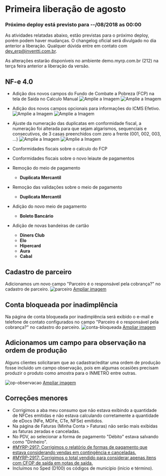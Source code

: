 # Primeira liberação de agosto

### Próximo deploy está previsto para --/08/2018 as 00:00
As atividades relatadas abaixo, estão previstas para o próximo deploy, porém podem haver mudanças. O changelog oficial será divulgado no dia anterior a liberação. Qualquer dúvida entre em contato com dev_erp@inventti.com.br.

As alterações estarão disponíveis no ambiente demo.myrp.com.br (212) na terça feira anterior a liberação da versão.

## NF-e 4.0

- Adição dos novos campos do Fundo de Combate a Pobreza (FCP) na tela de Saida no Calculo Manual
![Amplie a Imagem](https://i.imgur.com/yeoyTZY.png)
![Amplie a Imagem](https://i.imgur.com/SAAT4Wk.png)

- Adição dos novos campos opcionais para informações do ICMS Efetivo.
![Amplie a Imagem](https://i.imgur.com/aXb445I.png)
![Amplie a Imagem](https://i.imgur.com/lpYIzsI.png)

- Ajuste da numeração das duplicatas em conformidade fiscal, a numeração foi alterada para que sejam algarismos, sequenciais e consecutivos, de 3 casas preenchidos com zero a frente (001, 002, 003, ...)
![Amplie a Imagem](https://i.imgur.com/ntmqOSx.png)
![Amplie a Imagem](https://i.imgur.com/ilVFkzT.png)

- Conformidades fiscais sobre o calculo do FCP
- Conformidades fiscais sobre o novo leiaute de pagamentos
- Remoção do meio de pagamento 
    - **Duplicata Mercantil**
- Remoção das validações sobre o meio de pagamento 
    - **Duplicata Mercantil**
- Adição do novo meio de pagamento
    - **Boleto Bancário** 
- Adição de novas bandeiras de cartão
    - **Diners Club**
    - **Elo**
    - **Hipercard**
    - **Aura**
    - **Cabal**

## Cadastro de parceiro
Adicionamos um novo campo "Parceiro é o responsável pela cobrança?" no cadastro de parceiro.
![parceiro](https://i.imgur.com/zImolvL.png)
[Ampliar imagem](https://i.imgur.com/zImolvL.png)

## Conta bloqueada por inadimplência
Na página de conta bloqueada por inadimplência será exibido o e-mail e telefone de contato configurados no campo "Parceiro é o responsável pela cobrança?" no cadastro do parceiro.
![conta-bloqueada](https://i.imgur.com/xr87BYd.png)
[Ampliar imagem](https://i.imgur.com/xr87BYd.png)

## Adicionamos um campo para observação na ordem de produção
Alguns clientes solicitaram que ao cadastrar/editar uma ordem de produção fosse incluido um campo observação, pois em algumas ocasiões precisam produzir o produto como amostra para o INMETRO entre outras.

![op-observacao](https://i.imgur.com/MtkuOdv.png)
[Ampliar imagem](https://i.imgur.com/MtkuOdv.png)

## Correções menores
* Corrigimos a aba meu consumo que não estava exibindo a quantidade de NFCes emitidas e não estava calculando corretamente a quantidade de eDocs (NFe, MDFe, CTe, NFSe) emitidos.
* Na página de Faturas (Minha Conta > Faturas) não serão mais exibidas as faturas zeradas e canceladas.
* No PDV, ao selecionar a forma de pagamento "Débito" estava salvando como "Dinheiro".
* [#MYRP-2917: Corrigimos o relatório de formas de pagamento que estava considerando vendas em contingência e canceladas.](https://devmyrp.atlassian.net/browse/MYRP-2917)
* [#MYRP-2917: Corrigimos o total vendido para considerar apenas itens com CFOP de saída em notas de saída.](https://devmyrp.atlassian.net/browse/MYRP-2917)
* Incluímos no Sped (D100) os códigos de município (início e término).
